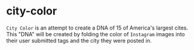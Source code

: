 city-color
==========

`City Color` is an attempt to create a DNA of 15 of America's largest cites. This "DNA" will be created by folding the color of `Instagram` images into their user submitted tags and the city they were posted in.
